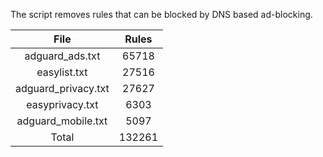 The script removes rules that can be blocked by DNS based ad-blocking.


| File | Rules |
|:----:|:-----:|
| adguard_ads.txt | 65718 |
| easylist.txt | 27516 |
| adguard_privacy.txt | 27627 |
| easyprivacy.txt | 6303 |
| adguard_mobile.txt | 5097 |
| Total | 132261 |